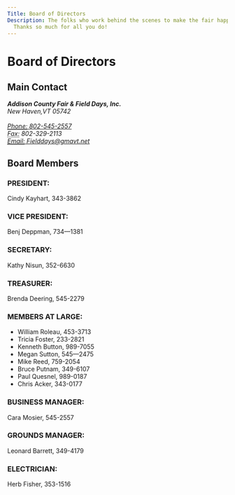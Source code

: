 ```yaml
---
Title: Board of Directors
Description: The folks who work behind the scenes to make the fair happen.
  Thanks so much for all you do!
---
```

# Board of Directors

## Main Contact

<address itemscope="" itemtype="http://schema.org/NGO">
    <div itemprop="address" itemscope="" itemtype="http://schema.org/PostalAddress" >
        <strong itemprop="streetAddress" >Addison County Fair & Field Days, Inc.</strong>
        <br /> <span itemprop="addressLocality">New Haven</span>,<span itemprop="addressRegion">VT</span> 05742
    </div>
    <br />
    <a href="tel:8025452557" itemprop="telephone" ><abbr title="Phone" >Phone:</abbr> 802-545-2557</a><br />
    <abbr title="Fax">Fax:</abbr> 802-329-2113<br />
    <a href="mailto:Fielddays@gmavt.net"  itemprop="email"><abbr title="Email">Email:</abbr> Fielddays@gmavt.net</a>
</address>

## Board Members

### PRESIDENT:

Cindy Kayhart, 343-3862

### VICE PRESIDENT:

Benj Deppman, 734—1381

### SECRETARY:

Kathy Nisun, 352-6630

### TREASURER:

Brenda Deering, 545-2279

### MEMBERS AT LARGE:

* William Roleau, 453-3713 
* Tricia Foster, 233-2821
* Kenneth Button, 989-7055 
* Megan Sutton, 545—2475
* Mike Reed, 759-2054
* Bruce Putnam, 349-6107
* Paul Quesnel, 989-0187
* Chris Acker, 343-0177

### BUSINESS MANAGER:

Cara Mosier, 545-2557

### GROUNDS MANAGER:

Leonard Barrett, 349-4179

### ELECTRICIAN:

Herb Fisher, 353-1516
